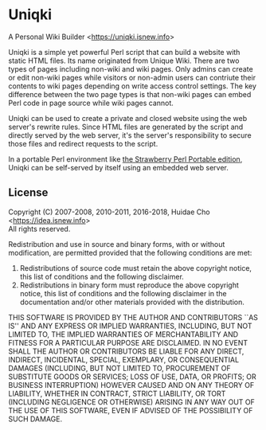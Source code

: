 # Uniqki

A Personal Wiki Builder <<https://uniqki.isnew.info>>

Uniqki is a simple yet powerful Perl script that can build a website with
static HTML files. Its name originated from Unique Wiki. There are two types of
pages including non-wiki and wiki pages. Only admins can create or edit
non-wiki pages while visitors or non-admin users can contriute their contents
to wiki pages depending on write access control settings. The key difference
between the two page types is that non-wiki pages can embed Perl code in page
source while wiki pages cannot.

Uniqki can be used to create a private and closed website using the web
server's rewrite rules. Since HTML files are generated by the script and
directly served by the web server, it's the server's responsibility to secure
those files and redirect requests to the script.

In a portable Perl environment like
[the Strawberry Perl Portable edition](http://strawberryperl.com), Uniqki can
be self-served by itself using an embedded web server.

## License

Copyright (C) 2007-2008, 2010-2011, 2016-2018, Huidae Cho <<https://idea.isnew.info>>  
All rights reserved.

Redistribution and use in source and binary forms, with or without
modification, are permitted provided that the following conditions
are met:

1. Redistributions of source code must retain the above copyright
   notice, this list of conditions and the following disclaimer.
2. Redistributions in binary form must reproduce the above copyright
   notice, this list of conditions and the following disclaimer in the
   documentation and/or other materials provided with the distribution.

THIS SOFTWARE IS PROVIDED BY THE AUTHOR AND CONTRIBUTORS ``AS IS'' AND
ANY EXPRESS OR IMPLIED WARRANTIES, INCLUDING, BUT NOT LIMITED TO, THE
IMPLIED WARRANTIES OF MERCHANTABILITY AND FITNESS FOR A PARTICULAR PURPOSE
ARE DISCLAIMED.  IN NO EVENT SHALL THE AUTHOR OR CONTRIBUTORS BE LIABLE
FOR ANY DIRECT, INDIRECT, INCIDENTAL, SPECIAL, EXEMPLARY, OR CONSEQUENTIAL
DAMAGES (INCLUDING, BUT NOT LIMITED TO, PROCUREMENT OF SUBSTITUTE GOODS
OR SERVICES; LOSS OF USE, DATA, OR PROFITS; OR BUSINESS INTERRUPTION)
HOWEVER CAUSED AND ON ANY THEORY OF LIABILITY, WHETHER IN CONTRACT, STRICT
LIABILITY, OR TORT (INCLUDING NEGLIGENCE OR OTHERWISE) ARISING IN ANY WAY
OUT OF THE USE OF THIS SOFTWARE, EVEN IF ADVISED OF THE POSSIBILITY OF
SUCH DAMAGE.
